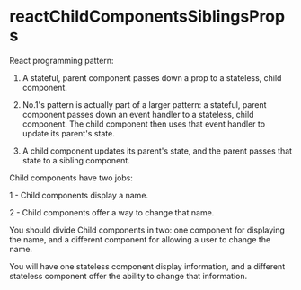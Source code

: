 # reactChildComponentsSiblingsProps

React programming pattern:

1. A stateful, parent component passes down a prop to a stateless, child component.

2. No.1's pattern is actually part of a larger pattern: a stateful, parent component passes down an event handler to a stateless, child component. The child component then uses that event handler to update its parent's state.

3. A child component updates its parent's state, and the parent passes that state to a sibling component.

Child components have two jobs:

1 - Child components display a name.

2 - Child components offer a way to change that name.

You should divide Child components in two: one component for displaying the name, and a different component for allowing a user to change the name.

You will have one stateless component display information, and a different stateless component offer the ability to change that information.
